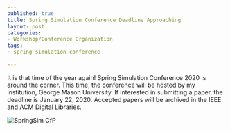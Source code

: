 ```yaml
--- 
published: true
title: Spring Simulation Conference Deadline Approaching
layout: post
categories: 
- Workshop/Conference Organization
tags:
- spring simulation conference

---
```


It is that time of the year again! Spring Simulation Conference 2020 is around the corner. This time, the conference will be hosted by my institution, George Mason University. If interested in submitting a paper, the deadline is January 22, 2020. Accepted papers will be archived in the IEEE and ACM Digital Libraries. 

<img src="{{ site.baseurl }}/images/posts/20200113_springsim.jpeg" alt="SpringSim CfP" />
